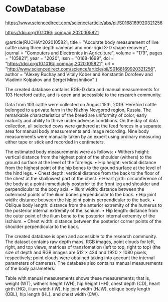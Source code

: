 # CowDatabase

https://www.sciencedirect.com/science/article/abs/pii/S0168169920321256

https://doi.org/10.1016/j.compag.2020.105821

@article{RUCHAY2020105821,
title = "Accurate body measurement of live cattle using three depth cameras and non-rigid 3-D shape recovery",
journal = "Computers and Electronics in Agriculture",
volume = "179",
pages = "105821",
year = "2020",
issn = "0168-1699",
doi = "https://doi.org/10.1016/j.compag.2020.105821",
url = "http://www.sciencedirect.com/science/article/pii/S0168169920321256",
author = "Alexey Ruchay and Vitaly Kober and Konstantin Dorofeev and Vladimir Kolpakov and Sergei Miroshnikov"
}

The created database contains RGB-D data and manual measurements for 103 Hereford cattle, and is open and accessible to the research community.

Data from 103 cattle were collected on August 15th, 2019. Hereford cattle belonged to a private farm in the Nizhny Novgorod region, Russia. The remarkable characteristics of the breed are uniformity of color, early maturity and ability to thrive under adverse conditions. On the day of data collection, all selected cows were gathered at the feed fences in a separate area for manual body measurements and image recording. Nine body measurements were manually taken by an expert using ordinary measuring either tape or stick and recorded in centimeters.

The estimated body measurements were as follows: • Withers height: vertical distance from the highest point of the shoulder (withers) to the ground surface at the level of the forelegs. • Hip height: vertical distance from the highest point of the hip bones to the ground surface at the level of the hind legs. • Chest depth: vertical distance from the back to the floor of the chest at the shallowest part of the chest. • Heart girth: circumference of the body at a point immediately posterior to the front leg and shoulder and perpendicular to the body axis. • Ilium width: distance between the outermost points of the ilium bones perpendicular to the back. • Hip joint width: distance between the hip joint points perpendicular to the back. • Oblique body length: distance from the anterior extremity of the humerus to the posterior internal extremity of the ischium. • Hip length: distance from the outer point of the ilium bone to the posterior internal extremity of the ischium. • Chest width: distance between the posterior corner points of the shoulder perpendicular to the back.

The created database is open and accessible to the research community. The dataset contains raw depth maps, RGB images, point clouds for left, right, and top views, matrices of transfomation (left to top, right to top) (the size of depth and RGB images are 512 × 424 and 1920 × 1080 pixels, respectively; point clouds were obtained taking into account the internal parameters of cameras). The database also contains manual measurements of the body parameters.

Table with manual measurements shows these measurements; that is, weight (WT), withers height (WH), hip height (HH), chest depth (CD), heart girth (HG), ilium width (IW), hip joint width (HJW), oblique body length (OBL), hip length (HL), and chest width (CW).
